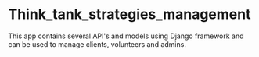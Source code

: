 # Think_tank_strategies_management
This app contains several API's and models using Django framework and can be used to manage clients, volunteers and admins.



